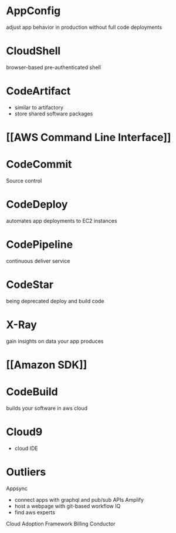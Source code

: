# AppConfig
adjust app behavior in production without full code deployments
# CloudShell
browser-based pre-authenticated shell
# CodeArtifact
- similar to artifactory
- store shared software packages
# [[AWS Command Line Interface]]

# CodeCommit
Source control
# CodeDeploy
automates app deployments to EC2 instances
# CodePipeline
continuous deliver service
# CodeStar
being deprecated
deploy and build code
# X-Ray
gain insights on data your app produces

# [[Amazon SDK]]
# CodeBuild
builds your software in aws cloud

# Cloud9
- cloud IDE


# Outliers
Appsync
- connect apps with graphql and pub/sub APIs
Amplify
- host a webpage with git-based workflow
IQ
- find aws experts

Cloud Adoption Framework
Billing Conductor

